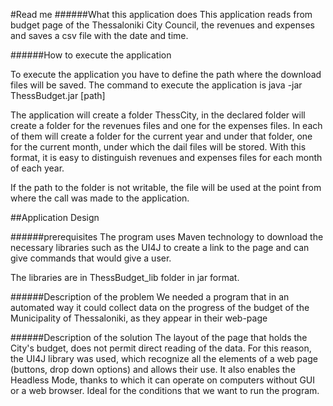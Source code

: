 #Read me
######What this application does
This application reads from budget page of the Thessaloniki City Council, the revenues and expenses and saves a csv file with the date and time.

######How to execute the application

To execute the application you have to define the path where the download files will be saved. The command to execute the application is
java -jar ThessBudget.jar [path]

The application will create a folder ThessCity, in the declared folder will create a folder for the revenues files and one for the expenses files. In each of them will create a folder for the current year and under that folder, one for the current month, under which the dail files will be stored. With this format, it is easy to distinguish revenues and expenses files for each month of each year.

If the path to the folder is not writable, the file will be used at the point from where the call was made to the application.

##Application Design 

######prerequisites
The program uses Maven technology to download the necessary libraries such as the UI4J to create a link to the page and can give commands that would give a user.

The libraries are in ThessBudget_lib folder in jar format.

######Description of the problem
We needed a program that in an automated way it could collect data on the progress of the budget of the Municipality of Thessaloniki, as they appear in their web-page

######Description of the solution
The layout of the page that holds the City's budget, does not permit direct reading of the data. For this reason, the UI4J library was used, which recognize all the elements of a web page (buttons, drop down options) and allows their use. It also enables the Headless Mode, thanks to which it can operate on computers without GUI or a web browser. Ideal for the conditions that we want to run the program.
